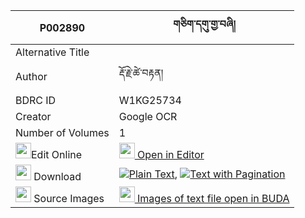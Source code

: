 |P002890|གཅིག་དགུ་གྱ་བཞི། 
| --- | --- 
|Alternative Title |
|Author| རྡོ་རྗེ་ཚེ་བརྟན།
|BDRC ID | W1KG25734
|Creator | Google OCR
|Number of Volumes| 1
|<img width="25" src="https://img.icons8.com/color/25/000000/edit-property.png">Edit Online| [<img width="25" src="https://avatars.githubusercontent.com/u/45091458?s=200&v=4"> Open in Editor](http://editor.openpecha.org/P002890)
|<img width="25" src="https://img.icons8.com/fluent/48/000000/download-2.png"/>  Download | [![](https://img.icons8.com/color/20/000000/txt.png)Plain Text](https://github.com/Openpecha/P002890/releases/download/v1/chik_gu_gya_shyi_plain_P002890.zip), [![](https://img.icons8.com/color/20/000000/txt.png)Text with Pagination](https://github.com/Openpecha/P002890/releases/download/v1/chik_gu_gya_shyi_pages_P002890.zip)
|<img width="25" src="https://img.icons8.com/plasticine/100/000000/pictures-folder.png"/>  Source Images | [<img width="25" src="https://library.bdrc.io/icons/BUDA-small.svg"> Images of text file open in BUDA](https://library.bdrc.io/show/bdr:W1KG25734)